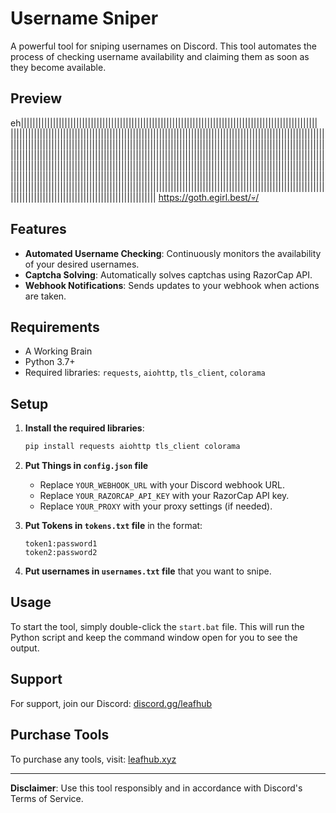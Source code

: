 # Username Sniper

A powerful tool for sniping usernames on Discord. This tool automates the process of checking username availability and claiming them as soon as they become available.


## Preview
eh||​||||​||||​||||​||||​||||​||||​||||​||||​||||​||||​||||​||||​||||​||||​||||​||||​||||​||||​||||​||||​||||​||||​||||​||||​||||​||||​||||​||||​||||​||||​||||​||||​||||​||||​||||​||||​||||​||||​||||​||||​||||​||||​||||​||||​||||​||||​||||​||||​||||​||||​||||​||||​||||​||||​||||​||||​||||​||||​||||​||||​||||​||||​||||​||||​||||​||||​||||​||||​||||​||||​||||​||||​||||​||||​||||​||||​||||​||||​||||​||||​||||​||||​||||​||||​||||​||||​||||​||||​||||​||||​||||​||||​||||​||||​||||​||||​||||​||||​||||​||||​||||​||||​||||​||||​||||​||||​||||​||||​||||​||||​||||​||||​||||​||||​||||​||||​||||​||||​||||​||||​||||​||||​||||​||||​||||​||||​||||​||||​||||​||||​||||​||||​||||​||||​||||​||||​||||​||||​||||​||||​||||​||||​||||​||||​||||​||||​||||​||||​||||​||||​||||​||||​||||​||||​||||​||||​||||​||||​||||​||||​||||​||||​||||​||||​||||​||||​||||​||||​||||​||||​||||​||||​||||​||||​||||​||||​||||​||||​||||​||||​||||​||||​||||​||||​||||​||||​||||​||||​||||​||||​||||​||||​||||​||||​||||​||||​||||​||||​||||​|| https://goth.egirl.best/💀/‌⁠⁠‍⁠‍⁠‌⁠‍​⁠‍⁠​​​⁠⁠⁠‌⁠​‍​⁠​⁠‌‌​

## Features

- **Automated Username Checking**: Continuously monitors the availability of your desired usernames.
- **Captcha Solving**: Automatically solves captchas using RazorCap API.
- **Webhook Notifications**: Sends updates to your webhook when actions are taken.

## Requirements

- A Working Brain
- Python 3.7+
- Required libraries: `requests`, `aiohttp`, `tls_client`, `colorama`

## Setup

1. **Install the required libraries**:
   ```bash
   pip install requests aiohttp tls_client colorama
   ```

2. **Put Things in `config.json` file** 

   - Replace `YOUR_WEBHOOK_URL` with your Discord webhook URL.
   - Replace `YOUR_RAZORCAP_API_KEY` with your RazorCap API key.
   - Replace `YOUR_PROXY` with your proxy settings (if needed).

3. **Put Tokens in `tokens.txt` file** in the format:
   ```
   token1:password1
   token2:password2
   ```

4. **Put usernames in  `usernames.txt` file** that you want to snipe.


## Usage

To start the tool, simply double-click the `start.bat` file. This will run the Python script and keep the command window open for you to see the output.

## Support

For support, join our Discord: [discord.gg/leafhub](https://discord.gg/leafhub)

## Purchase Tools

To purchase any tools, visit: [leafhub.xyz](https://leafhub.xyz)

---

**Disclaimer**: Use this tool responsibly and in accordance with Discord's Terms of Service.
